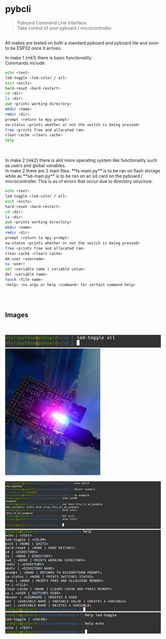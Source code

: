 # pybcli
> Pyboard Command Line Interface. <br>
Take control of your pyboard / microcontroller. <br>
<br>
All makes are tested on both a standard pyboard and pyboard lite and soon to be ESP32 once it arrives. <br>

In make 1 (mk1) there is basic functionality. <br>
Commands include: <br>

```bash
echo <text>
led-toggle <led-color / all>
exit <exits>
hard-reset <hard-restart>
cd <dir>
ls <dir>
pwd <prints working directory>
mkdir <name>
rmdir <dir>
prompt <return to mpy prompt>
sw-status <prints whether or not the switch is being pressed>
free <prints free and allocated ram>
clear-cache <clears cache>
help
```

<br>
<br>
In make 2 (mk2) there is alot more operating system like functionality such as users and global variables. <br>
In make 2 there are 2 main files. **fs-main.py** is to be ran on flash storage while as **sd-main.py** is to be ran on an sd card on the pyboard / microcontroller. This is as of errors that occur due to directory structure.
<br>

```bash
echo <text>
led-toggle <led-color / all>
exit <exits>
hard-reset <hard-restart>
cd <dir>
ls <dir>
pwd <prints working directory>
mkdir <name>
rmdir <dir>
prompt <return to mpy prompt>
sw-status <prints whether or not the switch is being pressed>
free <prints free and allocated ram>
clear-cache <clears cache>
mk-user <username>
su <user>
set <variable name | variable value>
del <variable name>
touch <file name>
<help> <no args or help <command> for certain command help>
```

<br>
<br>
<h2> Images </h2>
<br>
<br>

<img src="https://github.com/Polarzz/pybcli/blob/master/img/led-all-ss.png">
<img src="https://github.com/Polarzz/pybcli/blob/master/img/led-all-img.JPG">
<br>
<br>
<img src="https://github.com/Polarzz/pybcli/blob/master/img/examples.png">
<img src="https://github.com/Polarzz/pybcli/blob/master/img/Screenshot%20from%202020-06-20%2013-08-22.png">
<img src="https://github.com/Polarzz/pybcli/blob/master/img/Screenshot%20from%202020-06-20%2013-08-07.png">
